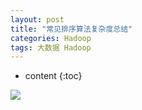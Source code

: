 ```yaml
---
layout: post
title: "常见排序算法复杂度总结"
categories: Hadoop
tags: 大数据 Hadoop
---
```


* content
{:toc}



![](http://7xr2ek.com1.z0.glb.clouddn.com/image/jpg/sort-complexity.png)
